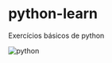 # python-learn
Exercícios básicos de python

![python](https://user-images.githubusercontent.com/25444467/204954867-aa5e06cb-fda0-4fc3-9048-6b349e891a79.png)

